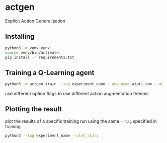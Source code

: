 # actgen
Explicit Action Generalization

## Installing
```bash
python3 -m venv venv
source venv/bin/activate
pip install -r requirements.txt
```

## Training a Q-Learning agent 
```bash
python3 -m actgen.train --tag experiment_name --env_name atari_env --agent dqn [--options] 
```
use different option flags to use different action augmentation themes

## Plotting the result
plot the results of a specific training run using the same `--tag` specified in training
```bash
python3 --tag experiment_name --plot_atari
```
